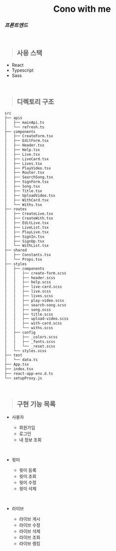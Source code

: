 <h1 align="center">Cono with me</h1>

### _프론트엔드_

<br />

> ## 사용 스택

- React
- Typescript
- Sass

<br>

> ## 디렉토리 구조

```bash
src
├── apis
│   ├── mainApi.ts
│   └── refresh.ts
├── components
│   ├── CreateForm.tsx
│   ├── EditForm.tsx
│   ├── Header.tsx
│   ├── Help.tsx
│   ├── Live.tsx
│   ├── LiveCard.tsx
│   ├── Lives.tsx
│   ├── PlayVideo.tsx
│   ├── Router.tsx
│   ├── SearchSong.tsx
│   ├── SignForm.tsx
│   ├── Song.tsx
│   ├── Title.tsx
│   ├── UploadVideo.tsx
│   ├── WithCard.tsx
│   └── Withs.tsx
├── routes
│   ├── CreateLive.tsx
│   ├── CreateWith.tsx
│   ├── EditLive.tsx
│   ├── LiveList.tsx
│   ├── PlayLive.tsx
│   ├── SignIn.tsx
│   ├── SignUp.tsx
│   └── WithList.tsx
├── shared
│   ├── Constants.tsx
│   └── Props.tsx
├── styles
│   ├── components
│   │   ├── create-form.scss
│   │   ├── header.scss
│   │   ├── help.scss
│   │   ├── live-card.scss
│   │   ├── live.scss
│   │   ├── lives.scss
│   │   ├── play-video.scss
│   │   ├── search-song.scss
│   │   ├── song.scss
│   │   ├── title.scss
│   │   ├── upload-video.scss
│   │   ├── with-card.scss
│   │   └── withs.scss
│   ├── config
│   │   ├── _colors.scss
│   │   ├── _fonts.scss
│   │   └── _reset.scss
│   └── styles.scss
├── test
│   └── data.ts
├── App.tsx
├── index.tsx
├── react-app-env.d.ts
└── setupProxy.js
```

<br>

> ## 구현 기능 목록

- 사용자

  - 회원가입
  - 로그인
  - 내 정보 조회

<br>

- 윗미

  - 윗미 등록
  - 윗미 조회
  - 윗미 수정
  - 윗미 삭제

<br>

- 라이브

  - 라이브 게시
  - 라이브 수정
  - 라이브 삭제
  - 라이브 조회
  - 라이브 랭킹

<br>

<br>
